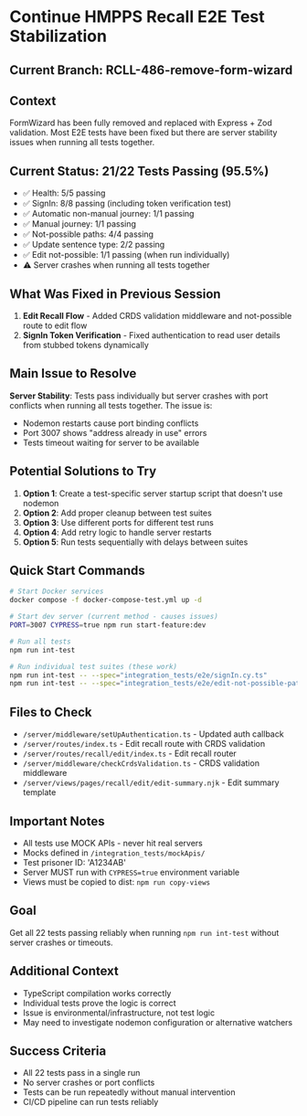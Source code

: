 # Continue HMPPS Recall E2E Test Stabilization

## Current Branch: RCLL-486-remove-form-wizard

## Context
FormWizard has been fully removed and replaced with Express + Zod validation. Most E2E tests have been fixed but there are server stability issues when running all tests together.

## Current Status: 21/22 Tests Passing (95.5%)
- ✅ Health: 5/5 passing
- ✅ SignIn: 8/8 passing (including token verification test)
- ✅ Automatic non-manual journey: 1/1 passing  
- ✅ Manual journey: 1/1 passing
- ✅ Not-possible paths: 4/4 passing
- ✅ Update sentence type: 2/2 passing
- ✅ Edit not-possible: 1/1 passing (when run individually)
- ⚠️ Server crashes when running all tests together

## What Was Fixed in Previous Session
1. **Edit Recall Flow** - Added CRDS validation middleware and not-possible route to edit flow
2. **SignIn Token Verification** - Fixed authentication to read user details from stubbed tokens dynamically

## Main Issue to Resolve
**Server Stability**: Tests pass individually but server crashes with port conflicts when running all tests together. The issue is:
- Nodemon restarts cause port binding conflicts
- Port 3007 shows "address already in use" errors
- Tests timeout waiting for server to be available

## Potential Solutions to Try
1. **Option 1**: Create a test-specific server startup script that doesn't use nodemon
2. **Option 2**: Add proper cleanup between test suites
3. **Option 3**: Use different ports for different test runs
4. **Option 4**: Add retry logic to handle server restarts
5. **Option 5**: Run tests sequentially with delays between suites

## Quick Start Commands
```bash
# Start Docker services
docker compose -f docker-compose-test.yml up -d

# Start dev server (current method - causes issues)
PORT=3007 CYPRESS=true npm run start-feature:dev

# Run all tests
npm run int-test

# Run individual test suites (these work)
npm run int-test -- --spec="integration_tests/e2e/signIn.cy.ts"
npm run int-test -- --spec="integration_tests/e2e/edit-not-possible-path.cy.ts"
```

## Files to Check
- `/server/middleware/setUpAuthentication.ts` - Updated auth callback
- `/server/routes/index.ts` - Edit recall route with CRDS validation
- `/server/routes/recall/edit/index.ts` - Edit recall router
- `/server/middleware/checkCrdsValidation.ts` - CRDS validation middleware
- `/server/views/pages/recall/edit/edit-summary.njk` - Edit summary template

## Important Notes
- All tests use MOCK APIs - never hit real servers
- Mocks defined in `/integration_tests/mockApis/`
- Test prisoner ID: 'A1234AB'
- Server MUST run with `CYPRESS=true` environment variable
- Views must be copied to dist: `npm run copy-views`

## Goal
Get all 22 tests passing reliably when running `npm run int-test` without server crashes or timeouts.

## Additional Context
- TypeScript compilation works correctly
- Individual tests prove the logic is correct
- Issue is environmental/infrastructure, not test logic
- May need to investigate nodemon configuration or alternative watchers

## Success Criteria
- All 22 tests pass in a single run
- No server crashes or port conflicts
- Tests can be run repeatedly without manual intervention
- CI/CD pipeline can run tests reliably